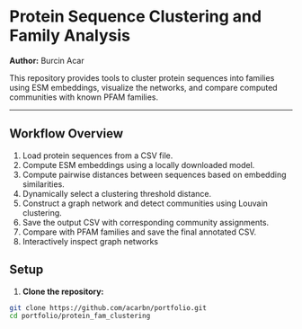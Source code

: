 # Protein Sequence Clustering and Family Analysis

**Author:** Burcin Acar  

This repository provides tools to cluster protein sequences into families using ESM embeddings, visualize the networks, and compare computed communities with known PFAM families.

---
## **Workflow Overview**

1. Load protein sequences from a CSV file.
2. Compute ESM embeddings using a locally downloaded model.
3. Compute pairwise distances between sequences based on embedding similarities.
4. Dynamically select a clustering threshold distance.
5. Construct a graph network and detect communities using Louvain clustering.
6. Save the output CSV with corresponding community assignments.
7. Compare with PFAM families and save the final annotated CSV.
8. Interactively inspect graph networks 

## **Setup**

1. **Clone the repository:**
```bash
git clone https://github.com/acarbn/portfolio.git
cd portfolio/protein_fam_clustering


